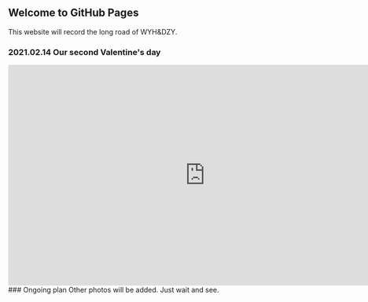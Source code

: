 ## Welcome to GitHub Pages

This website will record the long road of WYH&DZY. 

### 2021.02.14 Our second Valentine's day
<iframe 
    height=450 
    width=800 
    src="https://vimeo.com/user133520195/review/511765258/eed10b021b" 
    frameborder=0 
    allowfullscreen>
</iframe>
### Ongoing plan
Other photos will be added. Just wait and see.
